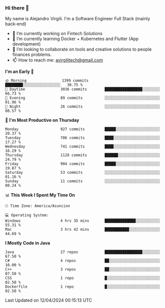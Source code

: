 ### Hi there 👋

My name is Alejandro Virgili. I'm a Software Engineer Full Stack (mainly back-end)


- 🔭 I’m currently working on Fintech Solutions
- 🌱 I’m currently learning Docker + Kubernetes and Flutter (App development)
- 👯 I’m looking to collaborate on tools and creative solutions to people finances problems.
- 📫 How to reach me: avirgilitech@gmail.com
  
<!--START_SECTION:waka-->
**I'm an Early 🐤** 

```text
🌞 Morning                1399 commits        ████████░░░░░░░░░░░░░░░░░   30.75 % 
🌆 Daytime                3036 commits        █████████████████░░░░░░░░   66.73 % 
🌃 Evening                89 commits          ░░░░░░░░░░░░░░░░░░░░░░░░░   01.96 % 
🌙 Night                  26 commits          ░░░░░░░░░░░░░░░░░░░░░░░░░   00.57 % 
```
📅 **I'm Most Productive on Thursday** 

```text
Monday                   927 commits         █████░░░░░░░░░░░░░░░░░░░░   20.37 % 
Tuesday                  786 commits         ████░░░░░░░░░░░░░░░░░░░░░   17.27 % 
Wednesday                741 commits         ████░░░░░░░░░░░░░░░░░░░░░   16.29 % 
Thursday                 1128 commits        ██████░░░░░░░░░░░░░░░░░░░   24.79 % 
Friday                   904 commits         █████░░░░░░░░░░░░░░░░░░░░   19.87 % 
Saturday                 53 commits          ░░░░░░░░░░░░░░░░░░░░░░░░░   01.16 % 
Sunday                   11 commits          ░░░░░░░░░░░░░░░░░░░░░░░░░   00.24 % 
```


📊 **This Week I Spent My Time On** 

```text
🕑︎ Time Zone: America/Asuncion

💻 Operating System: 
Windows                  4 hrs 35 mins       ██████████████░░░░░░░░░░░   55.31 % 
Mac                      3 hrs 42 mins       ███████████░░░░░░░░░░░░░░   44.69 % 
```

**I Mostly Code in Java** 

```text
Java                     27 repos            █████████████████░░░░░░░░   67.50 % 
C#                       4 repos             ██░░░░░░░░░░░░░░░░░░░░░░░   10.00 % 
C++                      3 repos             ██░░░░░░░░░░░░░░░░░░░░░░░   07.50 % 
CSS                      1 repo              █░░░░░░░░░░░░░░░░░░░░░░░░   02.50 % 
Dockerfile               1 repo              █░░░░░░░░░░░░░░░░░░░░░░░░   02.50 % 
```




 Last Updated on 12/04/2024 00:15:13 UTC
<!--END_SECTION:waka-->
